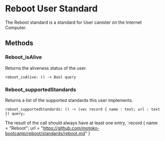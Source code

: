 # Reboot User Standard

The Reboot standard is a standard for User canister on the Internet Computer.

## Methods

### Reboot_isAlive

Returns the aliveness status of the user.

`reboot_isAlive: () -> Bool query`

### Reboot_supportedStandards

Returns a list of the supported standards this user implements.

`reboot_supportedStandards: () -> (vec record { name : text; url : text }) query;`

The result of the call should always have at least one entry,
`record { name = "Reboot"; url = "https://github.com/motoko-bootcamp/reboot/standards/reboot.md" }
